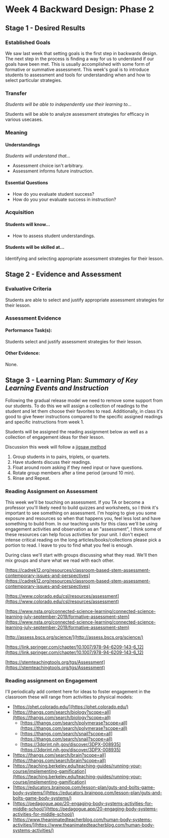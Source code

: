 # Week 4 Backward Design: Phase 2

## Stage 1 - Desired Results

### Established Goals

We saw last week that setting goals is the first step in backwards design. The
next step in the process is finding a way for us to understand if our goals have
been met. This is usually accomplished with some form of formative or summative
assessment. This week's goal is to introduce students to assessment and tools
for understanding when and how to select particular strategies.

### Transfer

_Students will be able to independently use their learning to…_

Students will be able to analyze assessment strategies for efficacy in various
usecases.

### Meaning

#### Understandings

_Students will understand that…_

-   Assessment choice isn't arbitrary.
-   Assessment informs future instruction.

#### Essential Questions

-   How do you evaluate student success?
-   How do you your evaluate success in instruction?

### Acquisition

#### Students will know…

-   How to assess student understandings.

#### Students will be skilled at…

Identifying and selecting appropriate assessment strategies for their lesson.

## Stage 2 - Evidence and Assessment

### Evaluative Criteria

Students are able to select and justify appropriate assessment strategies for
their lesson.

### Assessment Evidence

#### Performance Task(s):

Students select and justify assessment strategies for their lesson.

#### Other Evidence:

None.

## Stage 3 - Learning Plan: _Summary of Key Learning Events and Instruction_

Following the gradual release model we need to remove some support from our
students. To do this we will assign a collection of readings to the student and
let them choose their favorites to read. Additionally, in class it's good to
give fewer instructions compared to the specific assigned readings and specific
instructions from week 1.

Students will be assigned the reading assignment below as well as a collection
of engagement ideas for their lesson.

Discussion this week will follow a [jigsaw method](https://www.jigsaw.org)

1. Group students in to pairs, triplets, or quartets.
2. Have students discuss their readings.
3. Float around room asking if they need input or have questions.
4. Rotate group members after a time period (around 10 min).
5. Rinse and Repeat.

### Reading Assignment on Assessment

This week we'll be touching on assessment. If you TA or become a professor
you'll likely need to build quizzes and worksheets, so I think it's important to
see something on assessment. I'm hoping to give you some exposure and resources
so when that happens you, feel less lost and have something to build from. In
our teaching units for this class we'll be using engagement activities and
observation as an "assessment", I think some of these resources can help focus
activities for your unit. I don't expect intense critical reading on the long
articles/books/collections please pick a portion to read. I leave to you to find
what you feel is enough.

During class we'll start with groups discussing what they read. We'll then mix
groups and share what we read with each other.

[https://cadrek12.org/resources/classroom-based-stem-assessment-contemporary-issues-and-perspectives](https://cadrek12.org/resources/classroom-based-stem-assessment-contemporary-issues-and-perspectives)

[https://www.colorado.edu/csl/resources/assessment](https://www.colorado.edu/csl/resources/assessment)

[https://www.nsta.org/connected-science-learning/connected-science-learning-july-september-2019/formative-assessment-stem](https://www.nsta.org/connected-science-learning/connected-science-learning-july-september-2019/formative-assessment-stem)

[http://assess.bscs.org/science/](http://assess.bscs.org/science/)

[https://link.springer.com/chapter/10.1007/978-94-6209-143-6_12](https://link.springer.com/chapter/10.1007/978-94-6209-143-6_12)

[https://stemteachingtools.org/tgs/Assessment](https://stemteachingtools.org/tgs/Assessment)

### Reading assignment on Engagement

I'll periodically add content here for ideas to foster engagement in the
classroom these will range from activities to physical models:

-   [https://phet.colorado.edu/](https://phet.colorado.edu/)
-   [https://thangs.com/search/biology?scope=all](https://thangs.com/search/biology?scope=all)
    -   [https://thangs.com/search/polymerase?scope=all](https://thangs.com/search/polymerase?scope=all)
    -   [https://thangs.com/search/snail?scope=all](https://thangs.com/search/snail?scope=all)
    -   [https://3dprint.nih.gov/discover/3DPX-008935](https://3dprint.nih.gov/discover/3DPX-008935)
-   [https://thangs.com/search/brain?scope=all](https://thangs.com/search/brain?scope=all)
-   [https://teaching.berkeley.edu/teaching-guides/running-your-course/implementing-gamification](https://teaching.berkeley.edu/teaching-guides/running-your-course/implementing-gamification)
-   [https://educators.brainpop.com/lesson-plan/guts-and-bolts-game-body-systems/](https://educators.brainpop.com/lesson-plan/guts-and-bolts-game-body-systems/)
-   [https://pedagogue.app/20-engaging-body-systems-activities-for-middle-school/](https://pedagogue.app/20-engaging-body-systems-activities-for-middle-school/)
-   [https://www.theanimatedteacherblog.com/human-body-systems-activities/](https://www.theanimatedteacherblog.com/human-body-systems-activities/)
